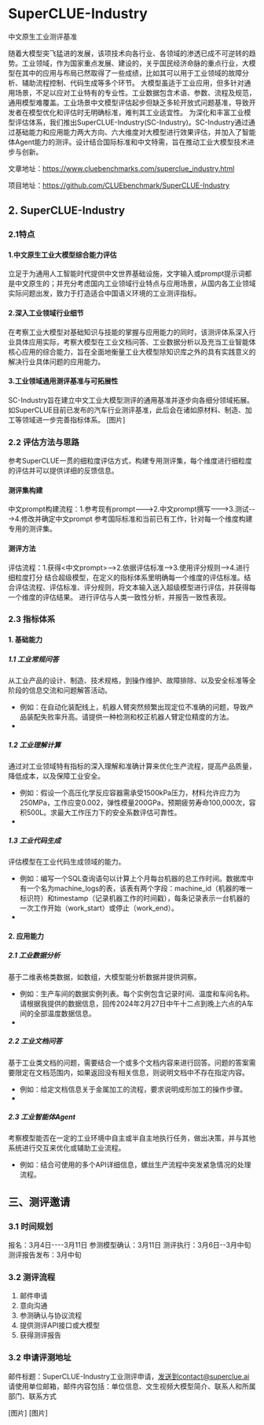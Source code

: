 # SuperCLUE-Industry
中文原生工业测评基准


随着大模型突飞猛进的发展，该项技术向各行业、各领域的渗透已成不可逆转的趋势。工业领域，作为国家重点发展、建设的，关乎国民经济命脉的重点行业，大模型在其中的应用与布局已然取得了一些成绩，比如其可以用于工业领域的故障分析、辅助流程控制、代码生成等多个环节。
大模型虽适于工业应用，但多针对通用场景，不足以应对工业特有的专业性。工业数据包含术语、参数、流程及规范，通用模型难覆盖。工业场景中文模型评估起步但缺乏多轮开放式问题基准，导致开发者在模型优化和评估时无明确标准，难判其工业适宜性。
为深化和丰富工业模型评估体系，我们推出SuperCLUE-Industry(SC-Industry)。SC-Industry通过通过基础能力和应用能力两大方向、六大维度对大模型进行效果评估，并加入了智能体Agent能力的测评。设计结合国际标准和中文特需，旨在推动工业大模型技术进步与创新。

文章地址：https://www.cluebenchmarks.com/superclue_industry.html

项目地址：https://github.com/CLUEbenchmark/SuperCLUE-Industry

## 2. SuperCLUE-Industry
### 2.1特点
#### 1.中文原生工业大模型综合能力评估

立足于为通用人工智能时代提供中文世界基础设施，文字输入或prompt提示词都是中文原生的；并充分考虑国内工业领域行业特点与应用场景，从国内各工业领域实际问题出发，致力于打造适合中国语义环境的工业测评指标。

#### 2.深入工业领域行业细节

在考察工业大模型对基础知识与技能的掌握与应用能力的同时，该测评体系深入行业具体应用实际，考察大模型在工业文档问答、工业数据分析以及充当工业智能体核心应用的综合能力，旨在全面地衡量工业大模型除知识库之外的具有实践意义的解决行业具体问题的应用能力。

#### 3.工业领域通用测评基准与可拓展性

SC-Industry旨在建立中文工业大模型测评的通用基准并逐步向各细分领域拓展。
如SuperCLUE目前已发布的汽车行业测评基准，此后会在诸如原材料、制造、加工等领域进一步完善指标体系。
[图片]

### 2.2 评估方法与思路

参考SuperCLUE一贯的细粒度评估方式，构建专用测评集，每个维度进行细粒度的评估并可以提供详细的反馈信息。

#### 测评集构建

中文prompt构建流程：1.参考现有prompt--->2.中文prompt撰写--->3.测试--->4.修改并确定中文prompt
参考国际标准和当前已有工作，针对每一个维度构建专用的测评集。

#### 测评方法
评估流程：1.获得<中文prompt>-->2.依据评估标准-->3.使用评分规则-->4.进行细粒度打分
结合超级模型，在定义的指标体系里明确每一个维度的评估标准。结合评估流程、评估标准、评分规则，将文本输入送入超级模型进行评估，并获得每一个维度的评估结果。
进行评估与人类一致性分析，并报告一致性表现。

### 2.3 指标体系

#### 1. 基础能力

##### 1.1 工业常规问答
  从工业产品的设计、制造、技术规格，到操作维护、故障排除、以及安全标准等全阶段的信息交流和问题解答活动。
  - 例如：在自动化装配线上，机器人臂突然频繁出现定位不准确的问题，导致产品装配失败率升高。请提供一种检测和校正机器人臂定位精度的方法。
  - 
##### 1.2 工业理解计算

  通过对工业领域特有指标的深入理解和准确计算来优化生产流程，提高产品质量，降低成本，以及保障工业安全。
  - 例如：假设一个高压化学反应容器需承受1500kPa压力，材料允许应力为250MPa，工作应变0.002，弹性模量200GPa，预期疲劳寿命100,000次，容积500L。求最大工作压力下的安全系数评估可靠性。
  - 
##### 1.3 工业代码生成

  评估模型在工业代码生成领域的能力。
  - 例如：编写一个SQL查询语句以计算上个月每台机器的总工作时间。数据库中有一个名为machine_logs的表，该表有两个字段：machine_id（机器的唯一标识符）和timestamp（记录机器工作的时间戳），每条记录表示一台机器的一次工作开始（work_start）或停止（work_end）。
  - 
#### 2. 应用能力

##### 2.1 工业数据分析

基于二维表格类数据，如数组，大模型能分析数据并提供洞察。
- 例如：生产车间的数据实例列表。每个实例包含记录时间、温度和车间名称。请根据我提供的数据信息，回传2024年2月27日中午十二点到晚上六点的A车间的全部温度数据信息。
- 
##### 2.2 工业文档问答

基于工业类文档的问题，需要结合一个或多个文档内容来进行回答。问题的答案需要限定在文档范围内，如果返回没有相关信息，则说明文档中不存在指定内容。
- 例如：给定文档信息关于金属加工的流程，要求说明成形加工的操作步骤。
- 
##### 2.3 工业智能体Agent

考察模型能否在一定的工业环境中自主或半自主地执行任务，做出决策，并与其他系统进行交互来优化或辅助工业流程。
- 例如：结合可使用的多个API详细信息，螺丝生产流程中突发紧急情况的处理流程。
  
## 三、测评邀请
### 3.1 时间规划
报名：3月4日----3月11日
参测模型确认：3月11日
测评执行：3月6日--3月中旬
测评报告发布：3月中旬

### 3.2 测评流程

1. 邮件申请
2. 意向沟通
3. 参测确认与协议流程
4. 提供测评API接口或大模型
5. 获得测评报告
   
### 3.2 申请评测地址

邮件标题：SuperCLUE-Industry工业测评申请，发送到contact@superclue.ai
请使用单位邮箱，邮件内容包括：单位信息、文生视频大模型简介、联系人和所属部门、联系方式

[图片]
[图片]
